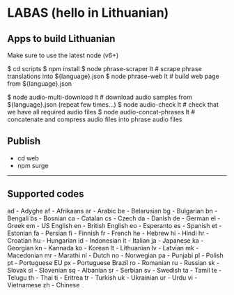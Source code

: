 # LABAS (hello in Lithuanian)

## Apps to build Lithuanian

Make sure to use the latest node (v6+)

$ cd scripts
$ npm install
$ node phrase-scraper lt            # scrape phrase translations into ${language}.json
$ node phrase-web lt                # build web page from ${language}.json

$ node audio-multi-download lt      # download audio samples from ${language}.json (repeat few times...)
$ node audio-check lt               # check that we have all required audio files
$ node audio-concat-phrases lt      # concatenate and compress audio files into phrase audio files

## Publish

* cd web
* npm surge

---

## Supported codes

ad - Adyghe
af - Afrikaans
ar - Arabic
be - Belarusian
bg - Bulgarian
bn - Bengali
bs - Bosnian
ca - Catalan
cs - Czech
da - Danish
de - German
el - Greek
em - US English
en - British English
eo - Esperanto
es - Spanish
et - Estonian
fa - Persian
fi - Finnish
fr - French
he - Hebrew
hi - Hindi
hr - Croatian
hu - Hungarian
id - Indonesian
it - Italian
ja - Japanese
ka - Georgian
kn - Kannada
ko - Korean
lt - Lithuanian
lv - Latvian
mk - Macedonian
mr - Marathi
nl - Dutch
no - Norwegian
pa - Punjabi
pl - Polish
pt - Portuguese EU
px - Portuguese Brazil
ro - Romanian
ru - Russian
sk - Slovak
sl - Slovenian
sq - Albanian
sr - Serbian
sv - Swedish
ta - Tamil
te - Telugu
th - Thai
ti - Eritrea
tr - Turkish
uk - Ukrainian
ur - Urdu
vi - Vietnamese
zh - Chinese
